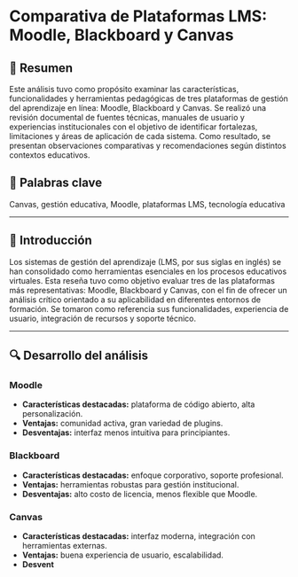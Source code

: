 # Comparativa de Plataformas LMS: Moodle, Blackboard y Canvas

## 📝 Resumen

Este análisis tuvo como propósito examinar las características, funcionalidades y herramientas pedagógicas de tres plataformas de gestión del aprendizaje en línea: Moodle, Blackboard y Canvas. Se realizó una revisión documental de fuentes técnicas, manuales de usuario y experiencias institucionales con el objetivo de identificar fortalezas, limitaciones y áreas de aplicación de cada sistema. Como resultado, se presentan observaciones comparativas y recomendaciones según distintos contextos educativos.

## 🔑 Palabras clave

Canvas, gestión educativa, Moodle, plataformas LMS, tecnología educativa

---

## 🎯 Introducción

Los sistemas de gestión del aprendizaje (LMS, por sus siglas en inglés) se han consolidado como herramientas esenciales en los procesos educativos virtuales. Esta reseña tuvo como objetivo evaluar tres de las plataformas más representativas: Moodle, Blackboard y Canvas, con el fin de ofrecer un análisis crítico orientado a su aplicabilidad en diferentes entornos de formación. Se tomaron como referencia sus funcionalidades, experiencia de usuario, integración de recursos y soporte técnico.

---

## 🔍 Desarrollo del análisis

### Moodle
- **Características destacadas:** plataforma de código abierto, alta personalización.
- **Ventajas:** comunidad activa, gran variedad de plugins.
- **Desventajas:** interfaz menos intuitiva para principiantes.

### Blackboard
- **Características destacadas:** enfoque corporativo, soporte profesional.
- **Ventajas:** herramientas robustas para gestión institucional.
- **Desventajas:** alto costo de licencia, menos flexible que Moodle.

### Canvas
- **Características destacadas:** interfaz moderna, integración con herramientas externas.
- **Ventajas:** buena experiencia de usuario, escalabilidad.
- **Desvent**
